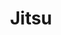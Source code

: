 ---
draft: false
title: Jitsu
content:
  id: jitsu
  name: Jitsu
  website: https://jitsu.com/
  short_description: Jitsu is an open-source web and app-event collection platform.
---